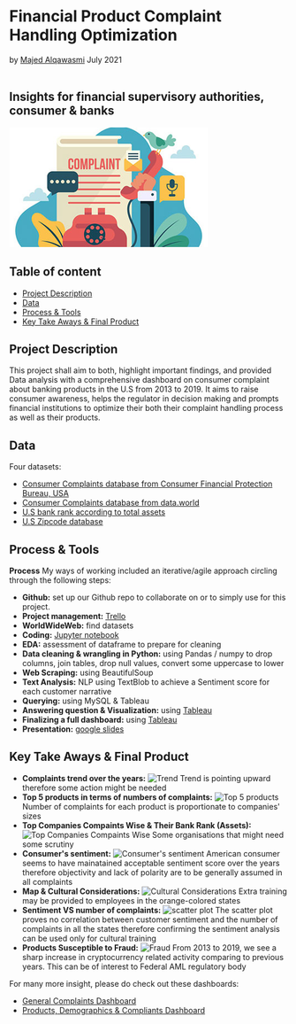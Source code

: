 # Financial Product Complaint Handling Optimization
by [Majed Alqawasmi](https://github.com/MajedAlqawasmi) July 2021
<br/><br/>
##  Insights for financial supervisory authorities, consumer & banks 
![Consumer Complaints](Customer-Complaints.jpg)

## Table of content

- [Project Description](https://github.com/MajedAlqawasmi/final_project_ironhac/blob/main/README.md#project-description)
- [Data](https://github.com/MajedAlqawasmi/final_project_ironhac/blob/main/README.md#data)
- [Process & Tools](https://github.com/MajedAlqawasmi/final_project_ironhac/blob/main/README.md#process--tools)
- [Key Take Aways & Final Product](https://github.com/MajedAlqawasmi/final_project_ironhac/blob/main/README.md#key-take-aways)

## Project Description
This project shall aim to both, highlight important findings, and provided Data analysis with a comprehensive dashboard on consumer complaint about banking products in the U.S from 2013 to 2019. It aims to raise consumer awareness, helps the regulator in decision making and prompts financial institutions to optimize their both their complaint handling process as well as their products. 

## Data
Four datasets: 
- [Consumer Complaints database from Consumer Financial Protection Bureau, USA](https://www.consumerfinance.gov/data-research/consumer-complaints/) 
- [Consumer Complaints database from data.world](https://data.world/cfpb/consumer-complaints/workspace/file?filename=complaint_data.csv)
- [U.S bank rank according to total assets](https://www.usbanklocations.com/bank-rank/total-assets.html?d=2021-03-31)
- [U.S Zipcode database](https://simplemaps.com/data/us-zips)

## Process & Tools

**Process**
My ways of working included an iterative/agile approach circling through the following steps:

- **Github:** set up our Github repo to collaborate on or to simply use for this project. <br/>
- **Project management:** [Trello](https://trello.com/b/UOn2CIdn/ironhack-final-project)
- **WorldWideWeb:** find datasets<br/>
- **Coding:** [Jupyter notebook](https://github.com/MajedAlqawasmi/final_project_ironhac/blob/main/final_project.ipynb)
- **EDA:** assessment of dataframe to prepare for cleaning<br/>
- **Data cleaning & wrangling in Python:** using Pandas / numpy to drop columns, join tables, drop null values, convert some uppercase to lower<br/>
- **Web Scraping:** using BeautifulSoup<br/>
- **Text Analysis:** NLP using TextBlob to achieve a Sentiment score for each customer narrative<br/>
- **Querying:** using MySQL & Tableau<br/>
- **Answering question & Visualization:** using [Tableau](https://public.tableau.com/views/final_project_ironhack/GeneralComplaintsDashboards?:language=en-US&:display_count=n&:origin=viz_share_link)<br/>
- **Finalizing a full dashboard:** using [Tableau](https://public.tableau.com/views/final_project_ironhack/GeneralComplaintsDashboards?:language=en-US&:display_count=n&:origin=viz_share_link)<br/>
- **Presentation:** [google slides](https://docs.google.com/presentation/d/1rhUcAz9iLyuiL-HABICM4ZkHcmgFSo7NMqwrWDgCZaU/edit?usp=sharing)

## Key Take Aways & Final Product

- **Complaints trend over the years:** ![Trend](https://github.com/MajedAlqawasmi/final_project_ironhac/blob/main/complaints_over_years.PNG) Trend is pointing upward therefore some action might be needed
- **Top 5 products in terms of numbers of complaints:** ![Top 5 products](https://github.com/MajedAlqawasmi/final_project_ironhac/blob/main/top5product20banks.PNG) Number of complaints for each product is proportionate to companies' sizes
- **Top Companies Compaints Wise & Their Bank Rank (Assets):** ![Top Companies Compaints Wise](https://github.com/MajedAlqawasmi/final_project_ironhac/blob/main/top_bank_compliants-wise.PNG) Some organisations that might need some scrutiny
- **Consumer's sentiment:** ![Consumer's sentiment](https://github.com/MajedAlqawasmi/final_project_ironhac/blob/main/consumer_sentiment.PNG) American consumer seems to have mainatained acceptable sentiment score over the years therefore objectivity and lack of polarity are to be generally assumed in all complaints
- **Map & Cultural Considerations:** ![Cultural Considerations](https://github.com/MajedAlqawasmi/final_project_ironhac/blob/main/sentiment_map.PNG) Extra training may be provided to employees in the orange-colored states
- **Sentiment VS number of complaints:** ![scatter plot](https://github.com/MajedAlqawasmi/final_project_ironhac/blob/main/Sentiment%20vs%20%23%20of%20complaints%20per%20state.PNG) The scatter plot proves no correlation between customer sentiment and the number of complaints in all the states therefore confirming the sentiment analysis can be used only for cultural training
- **Products Susceptible to Fraud:** ![Fraud](https://github.com/MajedAlqawasmi/final_project_ironhac/blob/main/products_susceptible_fraud.PNG) From 2013 to 2019, we see a sharp increase in cryptocurrency related activity comparing to previous years. This can be of interest to Federal AML regulatory body

For many more insight, please do check out these dashboards:
- [General Complaints Dashboard](https://public.tableau.com/views/final_project_ironhack/GeneralComplaintsDashboards?:language=en-US&:display_count=n&:origin=viz_share_link)<br/>
- [Products, Demographics & Compliants Dashboard](https://public.tableau.com/views/final_project_ironhack/ProductsDemographicsCompliantsDashboard?:language=en-US&publish=yes&:display_count=n&:origin=viz_share_link)<br/>
